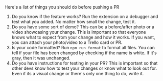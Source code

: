 Here's a list of things you should do before pushing a PR

1. Do you know if the feature works? Run the extension on a debugger and test what you added. No matter how small the change, test it.
2. Do you have some sort of demo? This can be a before/after photo or a video showcasing your change. This is important so that everyone knows what to expect from your change and how it works. If you want, you can attach your photo/video to a Trello card or PR.
3. Is your code formatted? Run `npm run format` to format all files. You can tell if your file has been changed by checking if the name is white. If it's gray, then it was unchanged.
4. Do you have instructions for testing in your PR? This is important so that other devs know how to test your changes or know what to look out for. Even if its a visual change or there's only one thing to do, write it.
